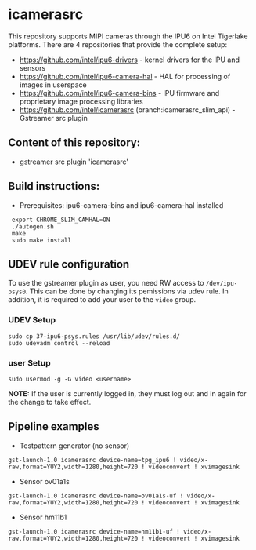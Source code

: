 # icamerasrc

This repository supports MIPI cameras through the IPU6 on Intel Tigerlake platforms. There are 4 repositories that provide the complete setup:

* https://github.com/intel/ipu6-drivers - kernel drivers for the IPU and sensors
* https://github.com/intel/ipu6-camera-hal - HAL for processing of images in userspace
* https://github.com/intel/ipu6-camera-bins - IPU firmware and proprietary image processing libraries
* https://github.com/intel/icamerasrc (branch:icamerasrc_slim_api) - Gstreamer src plugin


## Content of this repository:
* gstreamer src plugin 'icamerasrc'

## Build instructions:
* Prerequisites: ipu6-camera-bins and ipu6-camera-hal installed 

```
 export CHROME_SLIM_CAMHAL=ON
 ./autogen.sh
 make
 sudo make install
```

## UDEV rule configuration
To use the gstreamer plugin as user, you need RW access to `/dev/ipu-psys0`. This can be done
by changing its pemissions via udev rule. In addition, it is required to add your user to the
`video` group.

### UDEV Setup
```
sudo cp 37-ipu6-psys.rules /usr/lib/udev/rules.d/
sudo udevadm control --reload
```

### user Setup
```
sudo usermod -g -G video <username>
```
**NOTE:** If the user is currently logged in, they must log out and in again for the change to take effect.

## Pipeline examples
* Testpattern generator (no sensor)
```
gst-launch-1.0 icamerasrc device-name=tpg_ipu6 ! video/x-raw,format=YUY2,width=1280,height=720 ! videoconvert ! xvimagesink
```

* Sensor ov01a1s
```
gst-launch-1.0 icamerasrc device-name=ov01a1s-uf ! video/x-raw,format=YUY2,width=1280,height=720 ! videoconvert ! xvimagesink
```

* Sensor hm11b1
```
gst-launch-1.0 icamerasrc device-name=hm11b1-uf ! video/x-raw,format=YUY2,width=1280,height=720 ! videoconvert ! xvimagesink
```
